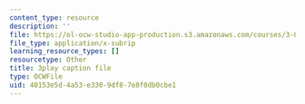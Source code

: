 ```yaml
---
content_type: resource
description: ''
file: https://ol-ocw-studio-app-production.s3.amazonaws.com/courses/3-091sc-introduction-to-solid-state-chemistry-fall-2010/40153e5d4a53e3309df87e8f0db0cbe1_vPQ9a_xIqRg.srt
file_type: application/x-subrip
learning_resource_types: []
resourcetype: Other
title: 3play caption file
type: OCWFile
uid: 40153e5d-4a53-e330-9df8-7e8f0db0cbe1
---
```

